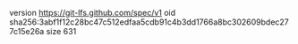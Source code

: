 version https://git-lfs.github.com/spec/v1
oid sha256:3abf1f12c28bc47c512edfaa5cdb91c4b3dd1766a8bc302609bdec277c15e26a
size 631
